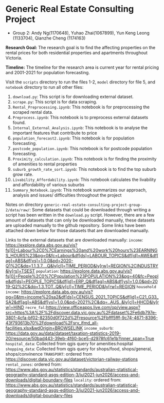 # Generic Real Estate Consulting Project
- Group 2: Andy Ng(1170648), Yuhao Zhai(1067899), Yun Keng Leong (1133704), Qianzhe Cheng (1174163)

**Research Goal:** The research goal is to find the affecting properties on the rental prices for both residential properties and apartments throughout Victoria.

**Timeline:** The timeline for the research area is current year for rental pricing and 2001-2021 for population forecasting.

Visit the `scripts` directory to run the files 1-2, `model` directory for file 5, and `notebook` directory to run all other files:
1. `download.py`: This script is for downloading external dataset.
2. `scrape.py`: This script is for data scraping.
3. `Rental_Preprocessing.ipynb`: This notebook is for preprocessing the scraped rental data.
4. `Preprocess.ipynb`: This notebook is to preprocess external datasets found.
5. `Internal_External_Analysis.ipynb`: This notebook is to analyse the important features that contribute to price
6. `population_forecast2.ipynb`: This notebook is for population forecasting.
7. `postcode_population.ipynb`: This notebook is for postcode population forecasting.
8. `Proximity_calculation.ipynb`: This notebook is for finding the proximity of amenities to rental properties
9. `suburb_growth_rate_sort.ipynb`: This notebook is to find the top suburb grow rate.
10. `Livability_Affordability.ipynb`: This notebook calculates the livability and affordability of various suburbs
11. `Summary_Notebook.ipynb`: This notebook summarizes our approach, analysis and issues/ difficulties throughout the project

Notes on directory `generic-real-estate-consulting-project-group-2/data/raw/`: Some datasets that could be downloaded through writing a script has been written in the `download.py` script. However, there are a few amount of datasets that can only be downloaded manually, these datasets are uploaded manually to the github repository. Some links have been attached down below for those datasets that are downloaded manually. 

Links to the external datasets that are downloaded manually:
`income`: https://explore.data.abs.gov.au/vis?fs[0]=Labour%2C0%7CEarnings%20and%20work%20hours%23EARNINGS_HOURS%23&pg=0&fc=Labour&df[ds]=LABOUR_TOPICS&df[id]=AWE&df[ag]=ABS&df[vs]=1.0.0&pd=2020-Q1%2C&dq=1.1.3.7....Q&ly[cl]=TIME_PERIOD&ly[rw]=REGION%2CINDUSTRY&ly[rs]=TSEST
`population`: https://explore.data.abs.gov.au/vis?fs[0]=People%2C0%7CPopulation%23POPULATION%23&pg=40&fc=People&df[ds]=PEOPLE_TOPICS&df[id]=ERP_Q&df[ag]=ABS&df[vs]=1.0.0&pd=2019-Q2%2C&dq=1.3.TOT..Q&ly[cl]=TIME_PERIOD&ly[rw]=REGION
`household income`: https://explore.data.abs.gov.au/vis?pg=0&tm=income%20sa2&df[ds]=CENSUS_2021_TOPICS&df[id]=C21_G33_SA2&df[ag]=ABS&df[vs]=1.0.0&pd=2021%2C&dq=..AUS..&ly[cl]=HHCD&ly[rw]=HIND
`recre_fal`:https://view.officeapps.live.com/op/view.aspx?src=https%3A%2F%2Fdiscover.data.vic.gov.au%2Fdataset%2Fe6db797e-3801-4cfa-bf02-82350d0f722d%2Fresource%2Fbfff5fff-9c74-4671-8396-43f793613b70%2Fdownload%2Fsrv_ifmd_all-facilities.xlsx&wdOrigin=BROWSELINK
`income_suburb`: https://data.gov.au/data/dataset/taxation-statistics-2019-20/resource/50bad443-39eb-4f60-bce5-d2978fc61e1b?inner_span=True
`hospital_data`: Collected from qgis query for amenities:hospital
`shopping_data`: Collected from qgis query for shops/food, shops/general, shops/convinence 
`TRANSPORT`: ordered from https://discover.data.vic.gov.au/dataset/victorian-railway-stations
`rental_zones`: ordered from: https://www.abs.gov.au/statistics/standards/australian-statistical-geography-standard-asgs-edition-3/jul2021-jun2026/access-and-downloads/digital-boundary-files
`locality`: ordered from: https://www.abs.gov.au/statistics/standards/australian-statistical-geography-standard-asgs-edition-3/jul2021-jun2026/access-and-downloads/digital-boundary-files
